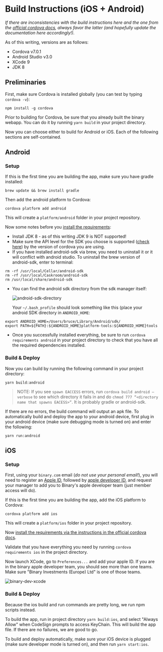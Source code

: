 # Build Instructions (iOS + Android)

*If there are inconsistencies with the build instructions here and the one from the [official cordova docs](https://cordova.apache.org/docs/en/latest/), always favor the latter (and hopefully update the documentation here accordingly!).*

As of this writing, versions are as follows:
 - Cordova v7.0.1
 - Android Studio v3.0
 - XCode 9
 - JDK 8

## Preliminaries
First, make sure Cordova is installed globally (you can test by typing `cordova -v`):
```
npm install -g cordova
```
Prior to building for Cordova, be sure that you already built the binary webapp. You can do it by running `yarn build` in your project directory.

Now you can choose either to build for Android or iOS. Each of the following sections are self-contained. 

## Android
### Setup
If this is the first time you are building the app, make sure you have gradle installed:

```
brew update && brew install gradle
```
 
Then add the android platform to Cordova:
```
cordova platform add android
```
This will create a `platform/android` folder in your project repository. 

Now some notes before you [install the requirements](https://cordova.apache.org/docs/en/latest/guide/platforms/android/index.html#installing-the-requirements):
 + Install JDK 8 - as of this writing JDK 9 is NOT supported!
 + Make sure the API level for the SDK you choose is supported ([check here](https://cordova.apache.org/docs/en/latest/guide/platforms/android/index.html#requirements-and-support)) by the version of cordova you are using.
 + If you have installed android-sdk via brew, you need to uninstall it or it will conflict with android studio. To uninstall the brew version of android-sdk, enter to terminal:
```
rm -rf /usr/local/Cellar/android-sdk
rm -rf /usr/local/Caskroom/android-sdk
rm /usr/local/share/android-sdk
```
 + You can find the android sdk directory from the sdk manager itself:

   ![android-sdk-directory](https://bruceoutdoors.files.wordpress.com/2017/10/sdk-link-e1509091030583.png)
   
   Your `~/.bash_profile` should look something like this (place your android SDK directory in `ANDROID_HOME`:
```
export ANDROID_HOME=/Users/bruce/Library/Android/sdk/
export PATH=${PATH}:${ANDROID_HOME}platform-tools:${ANDROID_HOME}tools
```
 + Once you successfully installed everything, be sure to run `cordova requirements android` in your project directory to check that you have all the required dependencies installed.

### Build & Deploy
Now you can build by running the following command in your project directory:
```
yarn build:android
```
> NOTE: If you see `spawn EACCESS` errors, run `cordova build android —verbose` to see which directory it fails in and do `chmod 777 “<directory name that spawns EACESS>”`. It is probably gradle or android-sdk.

If there are no errors, the build command will output an apk file. To automatically build and deploy the app to your android device, first plug in your android device (make sure debugging mode is turned on) and enter the following:
```
yarn run:android
```

## iOS
### Setup
First, using your `binary.com` email (*do not use your personal email!*), you will need to register an [Apple ID](https://appleid.apple.com), followed by [apple developer ID](https://developer.apple.com/account/), and request your manager to add you to Binary's apple developer team (just member access will do).
  
If this is the first time you are building the app, add the iOS platform to Cordova:
```
cordova platform add ios
```
This will create a `platform/ios` folder in your project repository.

Now [install the requirements via the instructions in the official cordova docs](https://cordova.apache.org/docs/en/latest/guide/platforms/ios/index.html#installing-the-requirements).

Validate that you have everything you need by running `cordova requirements ios` in the project directory.

Now launch XCode, go to `Preferences...` and add your apple ID. If you are in the binary apple developer team, you should see more than one teams. Make sure "Binary Investments (Europe) Ltd" is one of those teams.

![binary-dev-xcode](https://bruceoutdoors.files.wordpress.com/2017/10/screen-shot-2017-10-27-at-3-07-50-pm-e1509090785600.png)

### Build & Deploy

Because the ios build and run commands are pretty long, we run npm scripts instead.

To build the app, run in project directory `yarn build:ios`, and select "Always Allow" when CodeSign prompts to access KeyChain. This will build the app file. If there are no failures, we are good to go.

To build and deploy automatically, make sure your iOS device is plugged (make sure developer mode is turned on), and then run `yarn start:ios`.
